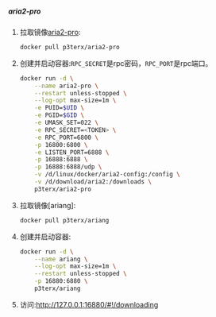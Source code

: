 ##### aria2-pro

1. 拉取镜像[aria2-pro](https://github.com/P3TERX/Aria2-Pro-Docker):

   ```bash
   docker pull p3terx/aria2-pro
   ```

2. 创建并启动容器:`RPC_SECRET`是rpc密码，`RPC_PORT`是rpc端口。

   ```bash
   docker run -d \
       --name aria2-pro \
       --restart unless-stopped \
       --log-opt max-size=1m \
       -e PUID=$UID \
       -e PGID=$GID \
       -e UMASK_SET=022 \
       -e RPC_SECRET=<TOKEN> \
       -e RPC_PORT=6800 \
       -p 16800:6800 \
       -e LISTEN_PORT=6888 \
       -p 16888:6888 \
       -p 16888:6888/udp \
       -v /d/linux/docker/aria2-config:/config \
       -v /d/download/aria2:/downloads \
       p3terx/aria2-pro
   ```

3. 拉取镜像[ariang]:

   ```bash
   docker pull p3terx/ariang
   ```

4. 创建并启动容器:

   ```bash
   docker run -d \
       --name ariang \
       --log-opt max-size=1m \
       --restart unless-stopped \
       -p 16880:6880 \
       p3terx/ariang
   ```

5. 访问:http://127.0.0.1:16880/#!/downloading

   